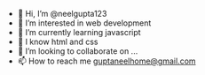 - 👋 Hi, I’m @neelgupta123
- 👀 I’m interested in web development
- 🌱 I’m currently learning javascript
- 🌱 I know html and css
- 💞️ I’m looking to collaborate on ...
- 📫 How to reach me guptaneelhome@gmail.com

<!---
neelgupta123/neelgupta123 is a ✨ special ✨ repository because its `README.md` (this file) appears on your GitHub profile.
You can click the Preview link to take a look at your changes.
--->

